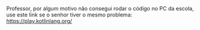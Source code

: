 Professor, por algum motivo não consegui rodar o código no PC da escola, use este link se o senhor tiver o mesmo problema: https://play.kotlinlang.org/
